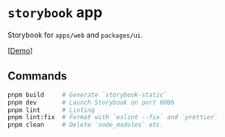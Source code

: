 # `storybook` app

Storybook for `apps/web` and `packages/ui`.

[[Demo](https://nextjs-template-storybook.usagizmo.com/)]

## Commands

```bash
pnpm build     # Generate `storybook-static`
pnpm dev       # Launch Storybook on port 6006
pnpm lint      # Linting
pnpm lint:fix  # Format with `eslint --fix` and `prettier`
pnpm clean     # Delete `node_modules` etc.
```
